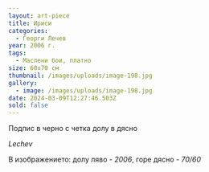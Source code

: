 ```yaml
---
layout: art-piece
title: Ириси
categories:
  - Георги Лечев
year: 2006 г.
tags:
  - Маслени бои, платно
size: 60х70 см
thumbnail: /images/uploads/image-198.jpg
gallery:
  - image: /images/uploads/image-198.jpg
date: 2024-03-09T12:27:46.503Z
sold: false
---
```

Подпис в черно с четка долу в дясно

 *Lechev*

В изображението: долу ляво - *2006*, горе дясно - *70/60*
